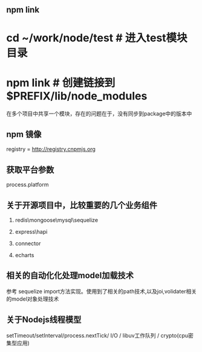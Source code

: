 ## npm link
# cd ~/work/node/test # 进入test模块目录
# npm link # 创建链接到$PREFIX/lib/node_modules
在多个项目中共享一个模块，存在的问题在于，没有同步到package中的版本中

## npm 镜像
registry = http://registry.cnpmjs.org

## 获取平台参数
process.platform

## 关于开源项目中，比较重要的几个业务组件
1. redis\mongoose\mysql\sequelize

2. express\hapi

3. connector

4. echarts

## 相关的自动化化处理model加载技术
参考 sequelize import方法实现。使用到了相关的path技术,以及joi,volidater相关的model对象处理技术

## 关于Nodejs线程模型
setTimeout/setInterval/process.nextTick/ I/O / libuv工作队列 / crypto(cpu密集型应用)